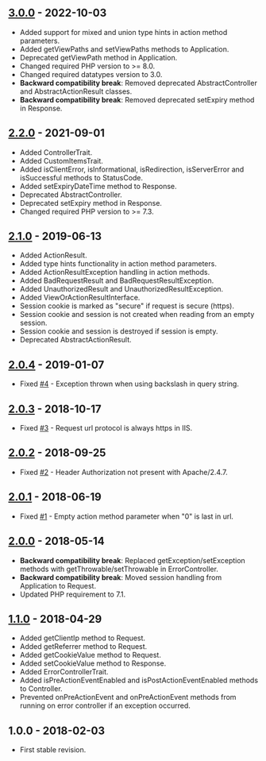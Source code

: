 ## [3.0.0] - 2022-10-03
- Added support for mixed and union type hints in action method parameters.
- Added getViewPaths and setViewPaths methods to Application.
- Deprecated getViewPath method in Application.
- Changed required PHP version to >= 8.0.
- Changed required datatypes version to 3.0.
- **Backward compatibility break**: Removed deprecated AbstractController and AbstractActionResult classes.
- **Backward compatibility break**: Removed deprecated setExpiry method in Response.

## [2.2.0] - 2021-09-01
- Added ControllerTrait.
- Added CustomItemsTrait.
- Added isClientError, isInformational, isRedirection, isServerError and isSuccessful methods to StatusCode.
- Added setExpiryDateTime method to Response.
- Deprecated AbstractController.
- Deprecated setExpiry method in Response.
- Changed required PHP version to >= 7.3.

## [2.1.0] - 2019-06-13
- Added ActionResult.
- Added type hints functionality in action method parameters.
- Added ActionResultException handling in action methods.
- Added BadRequestResult and BadRequestResultException.
- Added UnauthorizedResult and UnauthorizedResultException.
- Added ViewOrActionResultInterface.
- Session cookie is marked as "secure" if request is secure (https).
- Session cookie and session is not created when reading from an empty session.
- Session cookie and session is destroyed if session is empty.
- Deprecated AbstractActionResult.

## [2.0.4] - 2019-01-07
- Fixed [#4](https://github.com/themichaelhall/bluemvc/issues/4) - Exception thrown when using backslash in query string.

## [2.0.3] - 2018-10-17
- Fixed [#3](https://github.com/themichaelhall/bluemvc/issues/3) - Request url protocol is always https in IIS.

## [2.0.2] - 2018-09-25
- Fixed [#2](https://github.com/themichaelhall/bluemvc/issues/2) - Header Authorization not present with Apache/2.4.7.

## [2.0.1] - 2018-06-19
- Fixed [#1](https://github.com/themichaelhall/bluemvc/issues/1) - Empty action method parameter when "0" is last in url. 

## [2.0.0] - 2018-05-14
- **Backward compatibility break**: Replaced getException/setException methods with getThrowable/setThrowable in ErrorController.
- **Backward compatibility break**: Moved session handling from Application to Request.
- Updated PHP requirement to 7.1.

## [1.1.0] - 2018-04-29
- Added getClientIp method to Request.
- Added getReferrer method to Request.
- Added getCookieValue method to Request.
- Added setCookieValue method to Response.
- Added ErrorControllerTrait.
- Added isPreActionEventEnabled and isPostActionEventEnabled methods to Controller.
- Prevented onPreActionEvent and onPreActionEvent methods from running on error controller if an exception occurred.

## 1.0.0 - 2018-02-03
- First stable revision.

[3.0.0]: https://github.com/themichaelhall/bluemvc-core/compare/v2.2.0...v3.0.0
[2.2.0]: https://github.com/themichaelhall/bluemvc-core/compare/v2.1.0...v2.2.0
[2.1.0]: https://github.com/themichaelhall/bluemvc-core/compare/v2.0.4...v2.1.0
[2.0.4]: https://github.com/themichaelhall/bluemvc-core/compare/v2.0.3...v2.0.4
[2.0.3]: https://github.com/themichaelhall/bluemvc-core/compare/v2.0.2...v2.0.3
[2.0.2]: https://github.com/themichaelhall/bluemvc-core/compare/v2.0.1...v2.0.2
[2.0.1]: https://github.com/themichaelhall/bluemvc-core/compare/v2.0.0...v2.0.1
[2.0.0]: https://github.com/themichaelhall/bluemvc-core/compare/v1.1.0...v2.0.0
[1.1.0]: https://github.com/themichaelhall/bluemvc-core/compare/v1.0.0...v1.1.0
